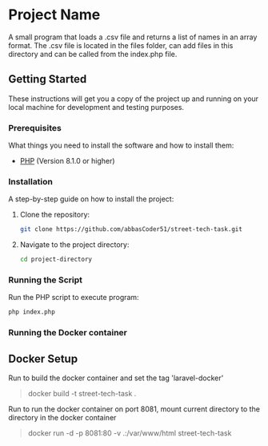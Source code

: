 # Project Name

A small program that loads a .csv file and returns a list of names in an array 
format. The .csv file is located in the files folder, can add files in this directory and can be called from the index.php file.

## Getting Started

These instructions will get you a copy of the project up and running on your local machine for development and testing purposes.

### Prerequisites

What things you need to install the software and how to install them:

- [PHP](https://www.php.net/) (Version 8.1.0 or higher)

### Installation

A step-by-step guide on how to install the project:

1. Clone the repository:

    ```bash
    git clone https://github.com/abbasCoder51/street-tech-task.git
    ```

2. Navigate to the project directory:

    ```bash
    cd project-directory
    ```

### Running the Script

Run the PHP script to execute program:

```bash
php index.php
```

### Running the Docker container

## Docker Setup

Run to build the docker container and set the tag 'laravel-docker'
> docker build -t street-tech-task .

Run to run the docker container on port 8081, mount current directory to 
the directory in the docker container
> docker run -d -p 8081:80 -v .:/var/www/html street-tech-task
